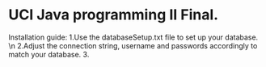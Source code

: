 # UCI Java programming II Final. 

Installation guide: 
1.Use the databaseSetup.txt file to set up your database. \n
2.Adjust the connection string, username and passwords accordingly to match your database. 
3.

